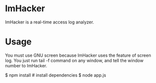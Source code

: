 ImHacker
========

ImHacker is a real-time access log analyzer.


Usage
=====

You must use GNU screen because ImHacker uses the feature of screen log.
You just run tail -f command on any window, and tell the window number to ImHacker.

  $ npm install # install dependencies
  $ node app.js


